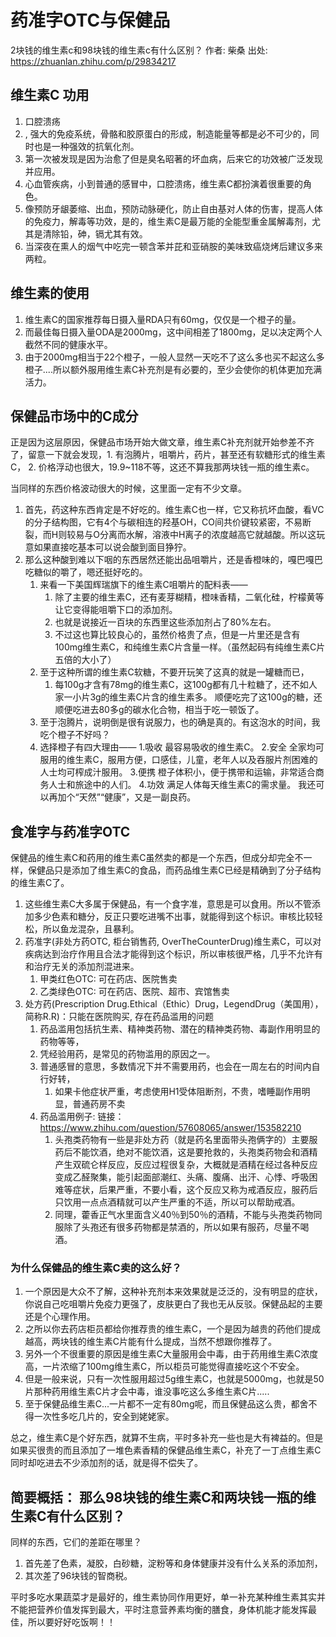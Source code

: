 # 药准字OTC与保健品
2块钱的维生素c和98块钱的维生素c有什么区别？
作者: 柴桑
出处: https://zhuanlan.zhihu.com/p/29834217

## 维生素C 功用
1. 口腔溃疡
2. , 强大的免疫系统，骨骼和胶原蛋白的形成，制造能量等都是必不可少的，同时也是一种强效的抗氧化剂。
3. 第一次被发现是因为治愈了但是臭名昭著的坏血病，后来它的功效被广泛发现并应用。
4. 心血管疾病，小到普通的感冒中，口腔溃疡，维生素C都扮演着很重要的角色。
5. 像预防牙龈萎缩、出血，预防动脉硬化，防止自由基对人体的伤害，提高人体的免疫力，解毒等功效，是的，维生素C是最万能的全能型重金属解毒剂，尤其是清除铅，砷，镉尤其有效。
6. 当深夜在熏人的烟气中吃完一顿含苯并芘和亚硝胺的美味致癌烧烤后建议多来两粒。

## 维生素的使用
1. 维生素C的国家推荐每日摄入量RDA只有60mg，仅仅是一个橙子的量。
2. 而最佳每日摄入量ODA是2000mg，这中间相差了1800mg，足以决定两个人截然不同的健康水平。
3. 由于2000mg相当于22个橙子，一般人显然一天吃不了这么多也买不起这么多橙子....所以额外服用维生素C补充剂是有必要的，至少会使你的机体更加充满活力。

## 保健品市场中的C成分
正是因为这层原因，保健品市场开始大做文章，维生素C补充剂就开始参差不齐了，留意一下就会发现，1. 有泡腾片，咀嚼片，药片，甚至还有软糖形式的维生素C，
2. 价格浮动也很大，19.9~118不等，这还不算我那两块钱一瓶的维生素c。

当同样的东西价格波动很大的时候，这里面一定有不少文章。

1. 首先，药这种东西肯定是不好吃的。维生素C也一样，它又称抗坏血酸，看VC的分子结构图，它有4个与碳相连的羟基OH，CO间共价键较紧密，不易断裂，而H则较易与O分离而水解，溶液中H离子的浓度越高它就越酸。所以这玩意如果直接吃基本可以说会酸到面目狰狞。
2.  那么这种酸到难以下咽的东西居然还能出品咀嚼片，还是香橙味的，嘎巴嘎巴吃糖似的嚼了，嗯还挺好吃的。 
    1. 来看一下美国辉瑞旗下的维生素C咀嚼片的配料表——
        1. 除了主要的维生素C，还有麦芽糊精，橙味香精，二氧化硅，柠檬黄等让它变得能咀嚼下口的添加剂。
        2. 也就是说接近一百块的东西里这些添加剂占了80%左右。
        3. 不过这也算比较良心的，虽然价格贵了点，但是一片里还是含有100mg维生素C，和纯维生素C片含量一样。（虽然起码有纯维生素C片五倍的大小了）
    2. 至于这种所谓的维生素C软糖，不要开玩笑了这真的就是一罐糖而已，
        1. 每100g才含有78mg的维生素C，这100g都有几十粒糖了，还不如人家一小片3g的维生素C片含的维生素多。 顺便吃完了这100g的糖，还顺便吃进去80多g的碳水化合物，相当于吃一顿饭了。
    3. 至于泡腾片，说明倒是很有说服力，也的确是真的。有这泡水的时间，我吃个橙子不好吗？
    4. 选择橙子有四大理由——
        1.吸收
        最容易吸收的维生素C。
        2.安全
        全家均可服用的维生素C，服用方便，口感佳，儿童，老年人以及吞服片剂困难的人士均可榨成汁服用。
        3.便携
        橙子体积小，便于携带和运输，非常适合商务人士和旅途中的人们。
        4.功效
        满足人体每天维生素C的需求量。
        我还可以再加个“天然”“健康”，又是一副良药。

## 食准字与药准字OTC
保健品的维生素C和药用的维生素C虽然卖的都是一个东西，但成分却完全不一样，保健品只是添加了维生素C的食品，而药品维生素C已经是精确到了分子结构的维生素C了。
1. 这些维生素C大多属于保健品，有一个食字准，意思是可以食用。所以不管添加多少色素和糖分，反正只要吃进嘴不出事，就能得到这个标识。审核比较轻松，所以鱼龙混杂，且暴利。
2. 药准字(非处方药OTC, 柜台销售药, OverTheCounterDrug)维生素C，可以对疾病达到治疗作用且合法才能得到这个标识，所以审核很严格，几乎不允许有和治疗无关的添加剂混进来。
    1. 甲类红色OTC: 可在药店、医院售卖
    1. 乙类绿色OTC: 可在药店、医院、超市、宾馆售卖
3. 处方药(Prescription Drug.Ethical（Ethic）Drug，LegendDrug（美国用），简称R.R)：只能在医院购买, 存在药品滥用的问题
    1. 药品滥用包括抗生素、精神类药物、潜在的精神类药物、毒副作用明显的药物等等，
    2. 凭经验用药，是常见的药物滥用的原因之一。
    3. 普通感冒的意思，多数情况下并不需要用药，也会在一周左右的时间内自行好转，
        1. 如果卡他症状严重，考虑使用H1受体阻断剂，不贵，嗜睡副作用明显，普通药房不卖
    4. 药品滥用例子: 链接：https://www.zhihu.com/question/57608065/answer/153582210
        1. 头孢类药物有一些是非处方药（就是药名里面带头孢俩字的）主要服药后不能饮酒，绝对不能饮酒，这是要抢救的，头孢类药物会和酒精产生双硫仑样反应，反应过程很复杂，大概就是酒精在经过各种反应变成乙醛聚集，能引起面部潮红、头痛、腹痛、出汗、心悸、呼吸困难等症状，后果严重，不要小看，这个反应又称为戒酒反应，服药后只饮用一点点酒精就可以产生严重的不适，所以可以帮助戒酒。
        2. 同理，藿香正气水里面含义40％到50％的酒精，不能与头孢类药物同服除了头孢还有很多药物都是禁酒的，所以如果有服药，尽量不喝酒。

### 为什么保健品的维生素C卖的这么好？
1. 一个原因是大众不了解，这种补充剂本来效果就是泛泛的，没有明显的症状，你说自己吃咀嚼片免疫力更强了，皮肤更白了我也无从反驳。保健品起的主要还是个心理作用。
2. 之所以你去药店柜员都给你推荐贵的维生素C，一个是因为越贵的药他们提成越高，两块钱的维生素C片能有什么提成，当然不想跟你推荐了。
3. 另外一个不很重要的原因是维生素C大量服用会中毒，由于药用维生素C浓度高，一片浓缩了100mg维生素C，所以柜员可能觉得直接吃这个不安全。
4.  但是一般来说，只有一次性服用超过5g维生素C，也就是5000mg，也就是50片那种药用维生素C片才会中毒，谁没事吃这么多维生素C片.....
5. 至于保健品维生素C...一片都不一定有80mg呢，而且保健品这么贵，都舍不得一次性多吃几片的，安全到姥姥家。

总之，维生素C是个好东西，就算不生病，平时多补充一些也是大有裨益的。但是如果买很贵的而且添加了一堆色素香精的保健品维生素C，补充了一丁点维生素C同时却吃进去不少添加剂的话，就是得不偿失了。

## 简要概括： 那么98块钱的维生素C和两块钱一瓶的维生素C有什么区别？
同样的东西，它们的差距在哪里？

1. 首先差了色素，凝胶，白砂糖，淀粉等和身体健康并没有什么关系的添加剂，
2. 其次差了96块钱的智商税。

平时多吃水果蔬菜才是最好的，维生素协同作用更好，单一补充某种维生素其实并不能把营养价值发挥到最大，平时注意营养素均衡的膳食，身体机能才能发挥最佳，所以要好好吃饭啊！！
